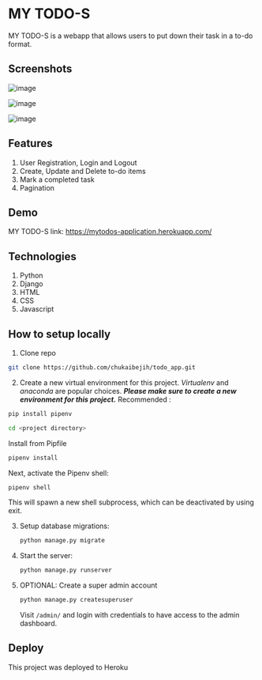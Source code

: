 # MY TODO-S

MY TODO-S is a webapp that allows users to put down their task in a to-do format.

## Screenshots
![image](https://user-images.githubusercontent.com/29266211/194055214-d1148840-f7a7-48f3-9b95-aef367b72f76.png)

![image](https://user-images.githubusercontent.com/29266211/194055353-ff57e42e-f1bc-48af-940c-e5c336d6cd8b.png)

![image](https://user-images.githubusercontent.com/29266211/194055728-23c9f543-1928-4e9f-a9e2-3176ca6b0805.png)


## Features
1. User Registration, Login and Logout
2. Create, Update and Delete to-do items
3. Mark a completed task
4. Pagination

## Demo
  MY TODO-S link: https://mytodos-application.herokuapp.com/

## Technologies

1. Python
2. Django
3. HTML
4. CSS
5. Javascript


## How to setup locally
1. Clone repo
  ```bash
  git clone https://github.com/chukaibejih/todo_app.git
  ```
  
2. Create a new virtual environment for this project. *Virtualenv* and *anaconda* are popular choices. ***Please make sure to create a new environment for this project.***
  Recommended : 
  ```bash
  pip install pipenv
  ```
  ```bash
  cd <project directory>
  ```
  Install from Pipfile
  ```bash
  pipenv install
  ```
  Next, activate the Pipenv shell:
  ```bash
  pipenv shell
  ```
  This will spawn a new shell subprocess, which can be deactivated by using exit.
  
3.  Setup database migrations:

     ```bash
     python manage.py migrate
    ```
4. Start the server:

   ```bash
   python manage.py runserver
   ```
   
5. OPTIONAL: Create a super admin account

   ```bash
   python manage.py createsuperuser
   ```

   Visit `/admin/` and login with credentials to have access to the admin dashboard.
  
## Deploy
  This project was deployed to Heroku

